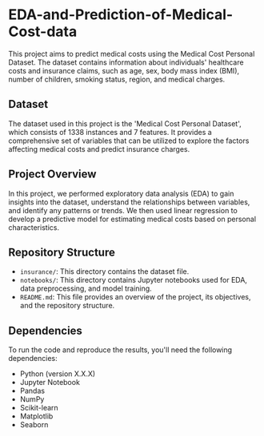 # EDA-and-Prediction-of-Medical-Cost-data

This project aims to predict medical costs using the Medical Cost Personal Dataset. The dataset contains information about individuals' healthcare costs and insurance claims, such as age, sex, body mass index (BMI), number of children, smoking status, region, and medical charges.

## Dataset

The dataset used in this project is the 'Medical Cost Personal Dataset', which consists of 1338 instances and 7 features. It provides a comprehensive set of variables that can be utilized to explore the factors affecting medical costs and predict insurance charges.

## Project Overview

In this project, we performed exploratory data analysis (EDA) to gain insights into the dataset, understand the relationships between variables, and identify any patterns or trends. We then used linear regression to develop a predictive model for estimating medical costs based on personal characteristics.

## Repository Structure

- `insurance/`: This directory contains the dataset file.
- `notebooks/`: This directory contains Jupyter notebooks used for EDA, data preprocessing, and model training.
- `README.md`: This file provides an overview of the project, its objectives, and the repository structure.

## Dependencies

To run the code and reproduce the results, you'll need the following dependencies:

- Python (version X.X.X)
- Jupyter Notebook
- Pandas
- NumPy
- Scikit-learn
- Matplotlib
- Seaborn

